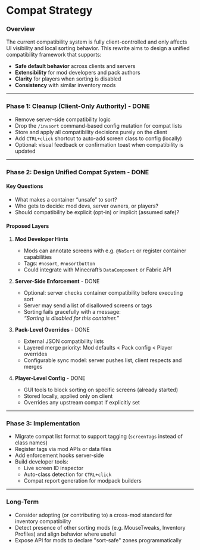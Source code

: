 # Compat Strategy

### Overview

The current compatibility system is fully client-controlled and only affects UI visibility and local sorting behavior. This rewrite aims to design a unified compatibility framework that supports:

- **Safe default behavior** across clients and servers
- **Extensibility** for mod developers and pack authors
- **Clarity** for players when sorting is disabled
- **Consistency** with similar inventory mods

---

### Phase 1: Cleanup (Client-Only Authority) - DONE

- Remove server-side compatibility logic
- Drop the `/invsort` command-based config mutation for compat lists
- Store and apply all compatibility decisions purely on the client
- Add `CTRL+click` shortcut to auto-add screen class to config (locally)
- Optional: visual feedback or confirmation toast when compatibility is updated

---

### Phase 2: Design Unified Compat System - DONE

#### Key Questions

- What makes a container “unsafe” to sort?
- Who gets to decide: mod devs, server owners, or players?
- Should compatibility be explicit (opt-in) or implicit (assumed safe)?

#### Proposed Layers

1. **Mod Developer Hints**
    - Mods can annotate screens with e.g. `@NoSort` or register container capabilities
    - Tags: `#nosort`, `#nosortbutton`
    - Could integrate with Minecraft’s `DataComponent` or Fabric API

2. **Server-Side Enforcement** - DONE
    - Optional: server checks container compatibility before executing sort
    - Server may send a list of disallowed screens or tags
    - Sorting fails gracefully with a message:  
      _“Sorting is disabled for this container.”_

3. **Pack-Level Overrides** - DONE
    - External JSON compatibility lists
    - Layered merge priority: Mod defaults < Pack config < Player overrides
    - Configurable sync model: server pushes list, client respects and merges

4. **Player-Level Config** - DONE
    - GUI tools to block sorting on specific screens (already started)
    - Stored locally, applied only on client
    - Overrides any upstream compat if explicitly set

---

### Phase 3: Implementation

- Migrate compat list format to support tagging (`screenTags` instead of class names)
- Register tags via mod APIs or data files
- Add enforcement hooks server-side
- Build developer tools:
    - Live screen ID inspector
    - Auto-class detection for `CTRL+click`
    - Compat report generation for modpack builders

---

### Long-Term

- Consider adopting (or contributing to) a cross-mod standard for inventory compatibility
- Detect presence of other sorting mods (e.g. MouseTweaks, Inventory Profiles) and align behavior where useful
- Expose API for mods to declare "sort-safe" zones programmatically

